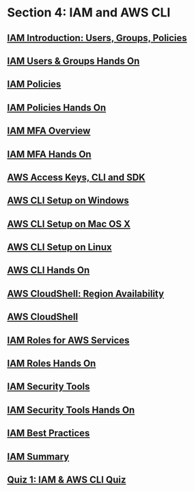 # Section 4: IAM and AWS CLI


## [IAM Introduction: Users, Groups, Policies](https://www.udemy.com/course/aws-certified-solutions-architect-associate-saa-c02/learn/lecture/26097996#overview)


## [IAM Users & Groups Hands On](https://www.udemy.com/course/aws-certified-solutions-architect-associate-saa-c02/learn/lecture/26098012#overview)


## [IAM Policies](https://www.udemy.com/course/aws-certified-solutions-architect-associate-saa-c02/learn/lecture/26623458#overview)


## [IAM Policies Hands On](https://www.udemy.com/course/aws-certified-solutions-architect-associate-saa-c02/learn/lecture/26098018#overview)


## [IAM MFA Overview](https://www.udemy.com/course/aws-certified-solutions-architect-associate-saa-c02/learn/lecture/26098020#overview)


## [IAM MFA Hands On](https://www.udemy.com/course/aws-certified-solutions-architect-associate-saa-c02/learn/lecture/26098028#overview)


## [AWS Access Keys, CLI and SDK](https://www.udemy.com/course/aws-certified-solutions-architect-associate-saa-c02/learn/lecture/26098034#overview)


## [AWS CLI Setup on Windows](https://www.udemy.com/course/aws-certified-solutions-architect-associate-saa-c02/learn/lecture/13528246#overview)


## [AWS CLI Setup on Mac OS X](https://www.udemy.com/course/aws-certified-solutions-architect-associate-saa-c02/learn/lecture/13528248#overview)


## [AWS CLI Setup on Linux](https://www.udemy.com/course/aws-certified-solutions-architect-associate-saa-c02/learn/lecture/13528250#overview)


## [AWS CLI Hands On](https://www.udemy.com/course/aws-certified-solutions-architect-associate-saa-c02/learn/lecture/26098056#overview)


## [AWS CloudShell: Region Availability](https://www.udemy.com/course/aws-certified-solutions-architect-associate-saa-c02/learn/lecture/26207478#overview)


## [AWS CloudShell](https://www.udemy.com/course/aws-certified-solutions-architect-associate-saa-c02/learn/lecture/26098060#overview)


## [IAM Roles for AWS Services](https://www.udemy.com/course/aws-certified-solutions-architect-associate-saa-c02/learn/lecture/26098066#overview)


## [IAM Roles Hands On](https://www.udemy.com/course/aws-certified-solutions-architect-associate-saa-c02/learn/lecture/26098068#overview)


## [IAM Security Tools](https://www.udemy.com/course/aws-certified-solutions-architect-associate-saa-c02/learn/lecture/26098070#overview)


## [IAM Security Tools Hands On](https://www.udemy.com/course/aws-certified-solutions-architect-associate-saa-c02/learn/lecture/26098074#overview)


## [IAM Best Practices](https://www.udemy.com/course/aws-certified-solutions-architect-associate-saa-c02/learn/lecture/26098082#overview)


## [IAM Summary](https://www.udemy.com/course/aws-certified-solutions-architect-associate-saa-c02/learn/lecture/26098086#overview)


## [Quiz 1: IAM & AWS CLI Quiz](https://www.udemy.com/course/aws-certified-solutions-architect-associate-saa-c02/learn/quiz/5334490#overview)


